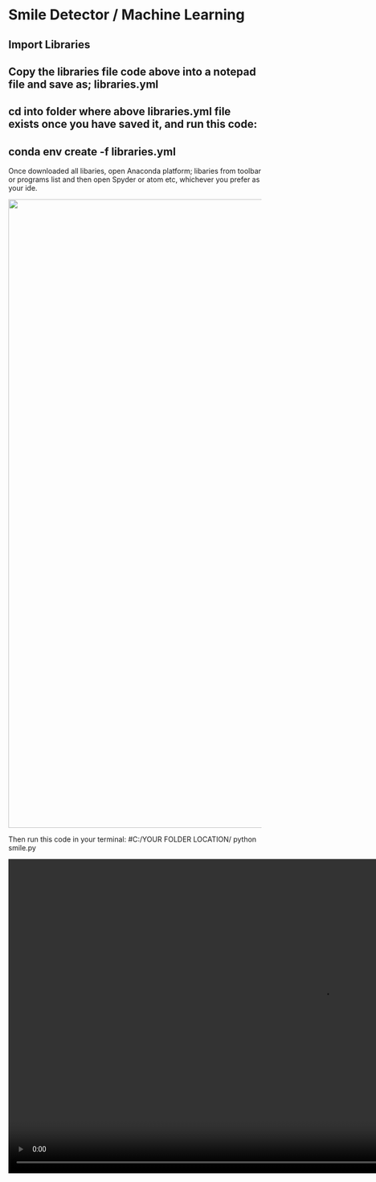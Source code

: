 # Smile Detector / Machine Learning

## Import Libraries

## Copy the libraries file code above into a notepad file and save as; libraries.yml

## cd into folder where above libraries.yml file exists once you have saved it, and run this code: 

## conda env create -f libraries.yml

Once downloaded all libaries, open Anaconda platform; libaries from toolbar or programs list and then open Spyder or atom etc, whichever you prefer as your ide.

<img src="https://s3-eu-west-1.amazonaws.com/website38/AnacondaCapture.png" width="1250px">

Then run this code in your terminal: #C:/YOUR FOLDER LOCATION/ python smile.py

<video src="https://s3-eu-west-1.amazonaws.com/website38/Video+12_05_2019+10_41_09+AM.mp4" width="1250px"/>

<object width="425" height="350">
  <param name="movie" value="https://s3-eu-west-1.amazonaws.com/website38/Video+12_05_2019+10_41_09+AM.mp4" />
  <embed src="https://s3-eu-west-1.amazonaws.com/website38/Video+12_05_2019+10_41_09+AM.mp4"/>
</object>
